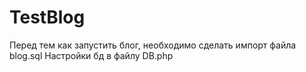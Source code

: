 # TestBlog

Перед тем как запустить блог, необходимо сделать импорт файла blog.sql
Настройки бд в файлу DB.php
